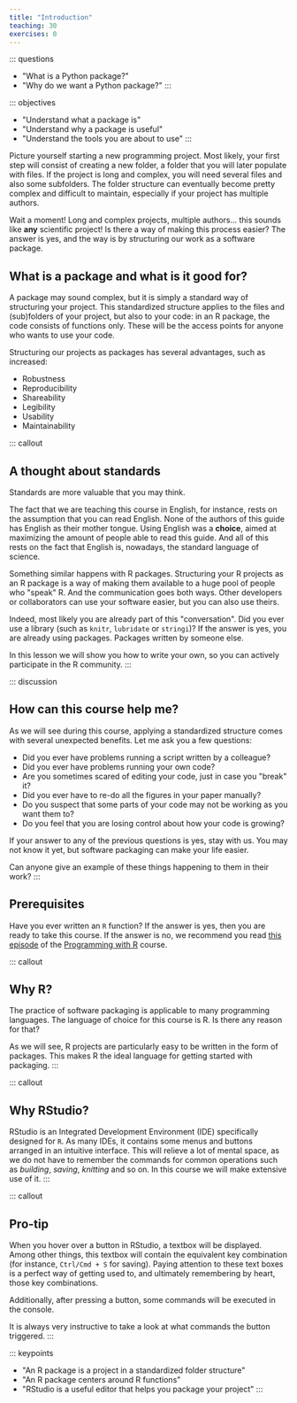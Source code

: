 ```yaml
---
title: "Introduction"
teaching: 30
exercises: 0
---
```


::: questions
- "What is a Python package?"
- "Why do we want a Python package?"
:::

::: objectives
- "Understand what a package is"
- "Understand why a package is useful"
- "Understand the tools you are about to use"
:::

Picture yourself starting a new programming project.
Most likely, your first step will consist of creating a new folder, a folder that you will later populate with files.
If the project is long and complex, you will need several files and also some subfolders.
The folder structure can eventually become pretty complex and difficult to maintain, especially if your project has multiple authors.

Wait a moment!
Long and complex projects, multiple authors... this sounds like **any** scientific project!
Is there a way of making this process easier?
The answer is yes, and the way is by structuring our work as a software package.

## What is a package and what is it good for?

A package may sound complex, but it is simply a standard way of structuring your project.
This standardized structure applies to the files and (sub)folders of your project, but also to your code:
in an R package, the code consists of functions only.
These will be the access points for anyone who wants to use your code.

Structuring our projects as packages has several advantages, such as increased:

- Robustness
- Reproducibility
- Shareability
- Legibility
- Usability
- Maintainability

::: callout
## A thought about standards
Standards are more valuable that you may think.

The fact that we are teaching this course in English, for instance, rests on the assumption that you can read English.
None of the authors of this guide has English as their mother tongue.
Using English was a **choice**, aimed at maximizing the amount of people able to read this guide.
And all of this rests on the fact that English is, nowadays, the standard language of science.

Something similar happens with R packages.
Structuring your R projects as an R package is a way of making them available to a huge pool of people who "speak" R.
And the communication goes both ways.
Other developers or collaborators can use your software easier, but you can also use theirs.

Indeed, most likely you are already part of this "conversation".
Did you ever use a library (such as `knitr`, `lubridate` or `stringi`)?
If the answer is yes, you are already using packages.
Packages written by someone else.

In this lesson we will show you how to write your own, so you can actively participate in the R community.
:::

::: discussion
## How can this course help me?
As we will see during this course, applying a standardized structure comes with several unexpected benefits.
Let me ask you a few questions:

- Did you ever have problems running a script written by a colleague?
- Did you ever have problems running your own code?
- Are you sometimes scared of editing your code, just in case you "break" it?
- Did you ever have to re-do all the figures in your paper manually?
- Do you suspect that some parts of your code may not be working as you want them to?
- Do you feel that you are losing control about how your code is growing?

If your answer to any of the previous questions is yes, stay with us.
You may not know it yet, but software packaging can make your life easier.

Can anyone give an example of these things happening to them in their work?
:::

## Prerequisites
Have you ever written an `R` function?
If the answer is yes, then you are ready to take this course.
If the answer is no, we recommend you read [this episode](https://swcarpentry.github.io/r-novice-inflammation/02-func-R/index.html) of the [Programming with R](https://swcarpentry.github.io/r-novice-inflammation/) course.

::: callout
## Why R?
The practice of software packaging is applicable to many programming languages.
The language of choice for this course is R.
Is there any reason for that?

As we will see, R projects are particularly easy to be written in the form of packages.
This makes R the ideal language for getting started with packaging.
:::

::: callout
## Why RStudio?
RStudio is an Integrated Development Environment (IDE) specifically designed for `R`.
As many IDEs, it contains some menus and buttons arranged in an intuitive interface.
This will relieve a lot of mental space, as we do not have to remember the commands for common operations such as _building_, _saving_, _knitting_ and so on.
In this course we will make extensive use of it.
:::

::: callout
## Pro-tip
When you hover over a button in RStudio, a textbox will be displayed. Among other things, this textbox will contain the equivalent key combination (for instance, `Ctrl/Cmd + S` for saving).
Paying attention to these text boxes is a perfect way of getting used to, and ultimately remembering by heart, those key combinations.

Additionally, after pressing a button, some commands will be executed in the console.

It is always very instructive to take a look at what commands the button triggered.
:::

::: keypoints
- "An R package is a project in a standardized folder structure"
- "An R package centers around R functions"
- "RStudio is a useful editor that helps you package your project"
:::
